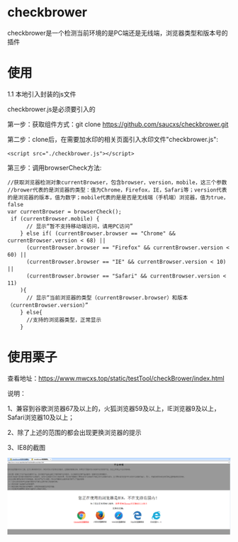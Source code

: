 # checkbrower
checkbrower是一个检测当前环境的是PC端还是无线端，浏览器类型和版本号的插件

# 使用
1.1 本地引入封装的js文件

checkbrower.js是必须要引入的

第一步：获取组件方式：git clone https://github.com/saucxs/checkbrower.git

第二步：clone后，在需要加水印的相关页面引入水印文件"checkbrower.js":

```
<script src="./checkbrower.js"></script>
```
         
第三步：调用browserCheck方法:
```引入
//获取浏览器检测对象currentBrowser，包含browser，version，mobile，这三个参数
//brower代表的是浏览器的类型：值为Chrome，Firefox，IE，Safari等；version代表的是浏览器的版本，值为数字；mobile代表的是是否是无线端（手机端）浏览器，值为true，false
var currentBrowser = browserCheck();
 if (currentBrowser.mobile) {
      // 显示“暂不支持移动端访问，请用PC访问”
    } else if( (currentBrowser.browser == "Chrome" && currentBrowser.version < 68) ||
      (currentBrowser.browser == "Firefox" && currentBrowser.version < 60) ||
      (currentBrowser.browser == "IE" && currentBrowser.version < 10) ||
      (currentBrowser.browser == "Safari" && currentBrowser.version < 11)
    ){
      // 显示“当前浏览器的类型（currentBrowser.browser）和版本（currentBrowser.version）”
    } else{
      //支持的浏览器类型，正常显示
    }
```

# 使用栗子

查看地址：https://www.mwcxs.top/static/testTool/checkBrower/index.html

说明：

1、兼容到谷歌浏览器67及以上的，火狐浏览器59及以上，IE浏览器9及以上，Safari浏览器10及以上；

2、除了上述的范围的都会出现更换浏览器的提示

3、IE8的截图

![image](./images/IE8-test.png)



